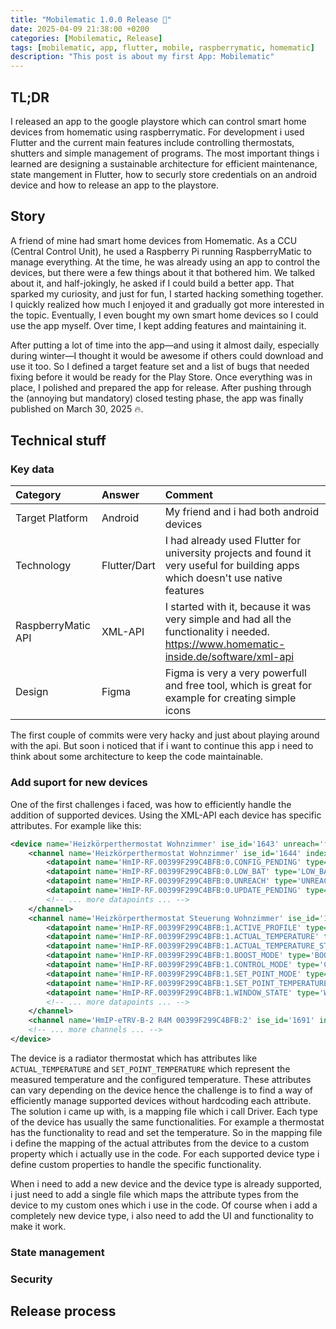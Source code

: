```yaml
---
title: "Mobilematic 1.0.0 Release 🎉"
date: 2025-04-09 21:38:00 +0200
categories: [Mobilematic, Release]
tags: [mobilematic, app, flutter, mobile, raspberrymatic, homematic]     # TAG names should always be lowercase
description: "This post is about my first App: Mobilematic"
---
```

## TL;DR
I released an app to the google playstore which can control smart home devices from homematic using raspberrymatic. For development i used Flutter and the current main features include controlling thermostats, shutters and simple management of programs. The most important things i learned are designing a sustainable architecture for efficient maintenance, state mangement in Flutter, how to securly store credentials on an android device and how to release an app to the playstore.

## Story
A friend of mine had smart home devices from Homematic. As a CCU (Central Control Unit), he used a Raspberry Pi running RaspberryMatic to manage everything. At the time, he was already using an app to control the devices, but there were a few things about it that bothered him. We talked about it, and half-jokingly, he asked if I could build a better app. That sparked my curiosity, and just for fun, I started hacking something together. I quickly realized how much I enjoyed it and gradually got more interested in the topic. Eventually, I even bought my own smart home devices so I could use the app myself. Over time, I kept adding features and maintaining it.

After putting a lot of time into the app—and using it almost daily, especially during winter—I thought it would be awesome if others could download and use it too. So I defined a target feature set and a list of bugs that needed fixing before it would be ready for the Play Store. Once everything was in place, I polished and prepared the app for release. After pushing through the (annoying but mandatory) closed testing phase, the app was finally published on March 30, 2025 🔥.

## Technical stuff
### Key data

| Category                      | Answer          | Comment |
| :--------------------------- | :--------------- | :------ |
| Target Platform                   | Android     | My friend and i had both android devices |
| Technology                      | Flutter/Dart    |      I had already used Flutter for university projects and found it very useful for building apps which doesn't use native features |
| RaspberryMatic API | XML-API |   I started with it, because it was very simple and had all the functionality i needed. https://www.homematic-inside.de/software/xml-api |
| Design | Figma |   Figma is very a very powerfull and free tool, which is great for example for creating simple icons |

The first couple of commits were very hacky and just about playing around with the api. But soon i noticed that if i want to continue this app i need to think about some architecture to keep the code maintainable.

### Add suport for new devices
One of the first challenges i faced, was how to efficiently handle the addition of supported devices. Using the XML-API each device has specific attributes. For example like this:
```xml
<device name='Heizkörperthermostat Wohnzimmer' ise_id='1643' unreach='false' config_pending='false'>
	<channel name='Heizkörperthermostat Wohnzimmer' ise_id='1644' index='0' visible='true' operate='true'>
		<datapoint name='HmIP-RF.00399F299C4BFB:0.CONFIG_PENDING' type='CONFIG_PENDING' ise_id='1645' value='false' valuetype='2' valueunit='' timestamp='1668025987' operations='5' />
		<datapoint name='HmIP-RF.00399F299C4BFB:0.LOW_BAT' type='LOW_BAT' ise_id='1651' value='false' valuetype='2' valueunit='' timestamp='1668025987' operations='5' />
		<datapoint name='HmIP-RF.00399F299C4BFB:0.UNREACH' type='UNREACH' ise_id='1659' value='false' valuetype='2' valueunit='' timestamp='1668025987' operations='5' />
		<datapoint name='HmIP-RF.00399F299C4BFB:0.UPDATE_PENDING' type='UPDATE_PENDING' ise_id='1663' value='false' valuetype='2' valueunit='' timestamp='1666901046' operations='5' />
        <!-- ... more datapoints ... -->
	</channel>
	<channel name='Heizkörperthermostat Steuerung Wohnzimmer' ise_id='1667' index='1' visible='true' operate='true'>
		<datapoint name='HmIP-RF.00399F299C4BFB:1.ACTIVE_PROFILE' type='ACTIVE_PROFILE' ise_id='1668' value='1' valuetype='16' valueunit='' timestamp='1668025987' operations='7' />
		<datapoint name='HmIP-RF.00399F299C4BFB:1.ACTUAL_TEMPERATURE' type='ACTUAL_TEMPERATURE' ise_id='1669' value='22.600000' valuetype='4' valueunit='°C' timestamp='1668025987' operations='5' />
		<datapoint name='HmIP-RF.00399F299C4BFB:1.ACTUAL_TEMPERATURE_STATUS' type='ACTUAL_TEMPERATURE_STATUS' ise_id='1670' value='0' valuetype='16' valueunit='' timestamp='1668025987' operations='5' />
		<datapoint name='HmIP-RF.00399F299C4BFB:1.BOOST_MODE' type='BOOST_MODE' ise_id='1671' value='false' valuetype='2' valueunit='' timestamp='1668025987' operations='6' />
		<datapoint name='HmIP-RF.00399F299C4BFB:1.CONTROL_MODE' type='CONTROL_MODE' ise_id='1674' value='' valuetype='16' valueunit='' timestamp='0' operations='2' />
		<datapoint name='HmIP-RF.00399F299C4BFB:1.SET_POINT_MODE' type='SET_POINT_MODE' ise_id='1685' value='0' valuetype='16' valueunit='' timestamp='1668025987' operations='7' />
		<datapoint name='HmIP-RF.00399F299C4BFB:1.SET_POINT_TEMPERATURE' type='SET_POINT_TEMPERATURE' ise_id='1686' value='21.000000' valuetype='4' valueunit='°C' timestamp='1668025987' operations='7' />
		<datapoint name='HmIP-RF.00399F299C4BFB:1.WINDOW_STATE' type='WINDOW_STATE' ise_id='1690' value='0' valuetype='16' valueunit='' timestamp='1668025987' operations='7' />
        <!-- ... more datapoints ... -->
	</channel>
	<channel name='HmIP-eTRV-B-2 R4M 00399F299C4BFB:2' ise_id='1691' index='2' visible='true' operate='true'></channel>
	<!-- ... more channels ... -->
</device>
```
The device is a radiator thermostat which has attributes like `ACTUAL_TEMPERATURE` and `SET_POINT_TEMPERATURE` which represent the measured temperature and the configured temperature. These attributes can vary depending on the device hence the challenge is to find a way of efficiently manage supported devices without hardcoding each attribute. The solution i came up with, is a mapping file which i call Driver. Each type of the device has usually the same functionalities. For example a thermostat has the functionality to read and set the temperature. So in the mapping file i define the mapping of the actual attributes from the device to a custom property which i actually use in the code. For each supported device type i define custom properties to handle the specific functionality.

When i need to add a new device and the device type is already supported, i just need to add a single file which maps the attribute types from the device to my custom ones which i use in the code. Of course when i add a completely new device type, i also need to add the UI and functionality to make it work.

### State management

### Security

## Release process

